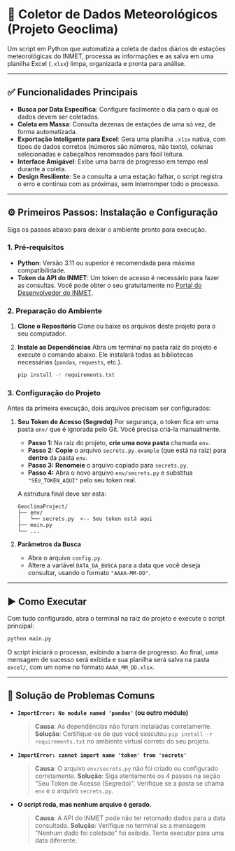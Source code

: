 # 🚀 Coletor de Dados Meteorológicos (Projeto Geoclima)

Um script em Python que automatiza a coleta de dados diários de estações meteorológicas do INMET, processa as informações e as salva em uma planilha Excel (`.xlsx`) limpa, organizada e pronta para análise.

---

## ✅ Funcionalidades Principais

-   **Busca por Data Específica**: Configure facilmente o dia para o qual os dados devem ser coletados.
-   **Coleta em Massa**: Consulta dezenas de estações de uma só vez, de forma automatizada.
-   **Exportação Inteligente para Excel**: Gera uma planilha `.xlsx` nativa, com tipos de dados corretos (números são números, não texto), colunas selecionadas e cabeçalhos renomeados para fácil leitura.
-   **Interface Amigável**: Exibe uma barra de progresso em tempo real durante a coleta.
-   **Design Resiliente**: Se a consulta a uma estação falhar, o script registra o erro e continua com as próximas, sem interromper todo o processo.

---

## ⚙️ Primeiros Passos: Instalação e Configuração

Siga os passos abaixo para deixar o ambiente pronto para execução.

### 1. Pré-requisitos

-   **Python**: Versão 3.11 ou superior é recomendada para máxima compatibilidade.
-   **Token da API do INMET**: Um token de acesso é necessário para fazer as consultas. Você pode obter o seu gratuitamente no [Portal do Desenvolvedor do INMET](https://portal.inmet.gov.br/dev).

### 2. Preparação do Ambiente

1.  **Clone o Repositório**
    Clone ou baixe os arquivos deste projeto para o seu computador.

2.  **Instale as Dependências**
    Abra um terminal na pasta raiz do projeto e execute o comando abaixo. Ele instalará todas as bibliotecas necessárias (`pandas`, `requests`, etc.).
    ```bash
    pip install -r requirements.txt
    ```

### 3. Configuração do Projeto

Antes da primeira execução, dois arquivos precisam ser configurados:

1.  **Seu Token de Acesso (Segredo)**
    Por segurança, o token fica em uma pasta `env/` que é ignorada pelo Git. Você precisa criá-la manualmente.

    -   **Passo 1:** Na raiz do projeto, **crie uma nova pasta** chamada `env`.
    -   **Passo 2:** **Copie** o arquivo `secrets.py.example` (que está na raiz) para **dentro** da pasta `env`.
    -   **Passo 3:** **Renomeie** o arquivo copiado para `secrets.py`.
    -   **Passo 4:** Abra o novo arquivo `env/secrets.py` e substitua `"SEU_TOKEN_AQUI"` pelo seu token real.

    A estrutura final deve ser esta:
    ```
    GeoclimaProject/
    ├── env/
    │   └── secrets.py  <-- Seu token está aqui
    ├── main.py
    └── ...
    ```

2.  **Parâmetros da Busca**
    -   Abra o arquivo `config.py`.
    -   Altere a variável `DATA_DA_BUSCA` para a data que você deseja consultar, usando o formato `"AAAA-MM-DD"`.

---

## ▶️ Como Executar

Com tudo configurado, abra o terminal na raiz do projeto e execute o script principal:

```bash
python main.py
```

O script iniciará o processo, exibindo a barra de progresso. Ao final, uma mensagem de sucesso será exibida e sua planilha será salva na pasta `excel/`, com um nome no formato `AAAA_MM_DD.xlsx`.

---

## 🔧 Solução de Problemas Comuns

-   **`ImportError: No module named 'pandas'` (ou outro módulo)**
    > **Causa**: As dependências não foram instaladas corretamente.
    > **Solução**: Certifique-se de que você executou `pip install -r requirements.txt` no ambiente virtual correto do seu projeto.

-   **`ImportError: cannot import name 'token' from 'secrets'`**
    > **Causa**: O arquivo `env/secrets.py` não foi criado ou configurado corretamente.
    > **Solução**: Siga atentamente os 4 passos na seção "Seu Token de Acesso (Segredo)". Verifique se a pasta se chama `env` e o arquivo `secrets.py`.

-   **O script roda, mas nenhum arquivo é gerado.**
    > **Causa**: A API do INMET pode não ter retornado dados para a data consultada.
    > **Solução**: Verifique no terminal se a mensagem "Nenhum dado foi coletado" foi exibida. Tente executar para uma data diferente.